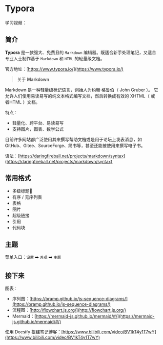 # Typora

学习视频：

## 简介

**Typora** 是一款强大、免费且的 `Markdown` 编辑器。既适合新手处理笔记，又适合专业人士制作基于 `Markdown` 和 `HTML` 的轻量级文档。

官方地址：[https://www.typora.io/](https://www.typora.io/)



> 关于 **Markdown**

Markdown 是一种轻量级标记语言，创始人为约翰·格鲁伯（ John Gruber ）。 它允许人们使用易读易写的纯文本格式编写文档，然后转换成有效的 XHTML（ 或者HTML ）文档。

特点：

- 轻量化、跨平台、易读易写
- 支持图片，图表、数学公式

目前许多网站都广泛使用其来撰写帮助文档或是用于论坛上发表消息，如 GitHub、Gitee、SourceForge、简书等，甚至还能被使用来撰写电子书。

语法：[https://daringfireball.net/projects/markdown/syntax](https://daringfireball.net/projects/markdown/syntax)

## 常用格式

- 多级标题
- 有序 / 无序列表
- 表格
- 图片
- 超级链接
- 引用
- 代码块

## 主题

菜单入口：`设置` :arrow_right: `外观` :arrow_right: `主题`

## 接下来

图表：

- 序列图：[https://bramp.github.io/js-sequence-diagrams/](https://bramp.github.io/js-sequence-diagrams/)
- 流程图：[http://flowchart.js.org/](http://flowchart.js.org/)
- Mermaid：[https://mermaid-js.github.io/mermaid/#/](https://mermaid-js.github.io/mermaid/#/)

使用 Docsify 搭建笔记博客：[https://www.bilibili.com/video/BV1kT4y1T7wY](https://www.bilibili.com/video/BV1kT4y1T7wY)

